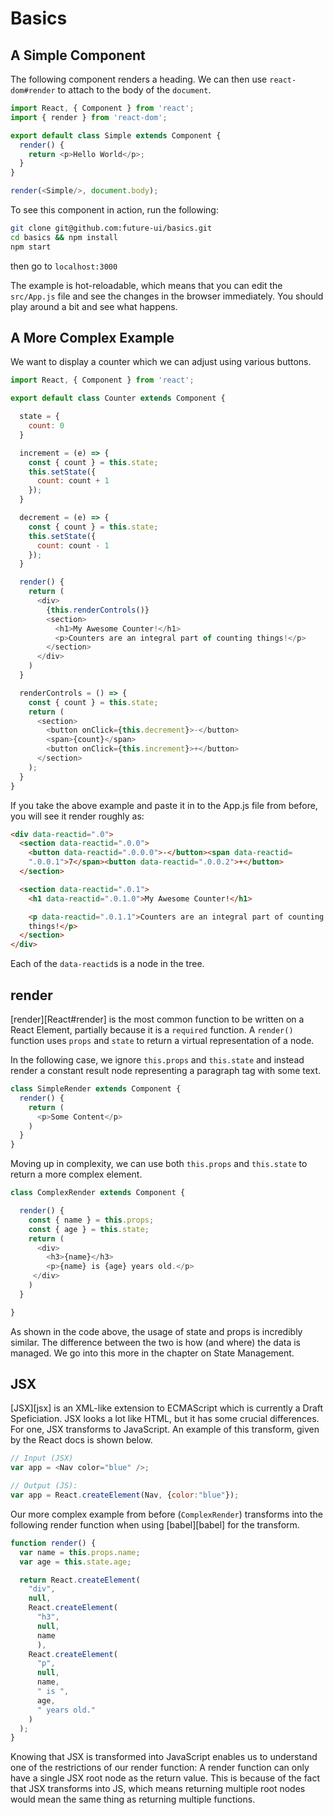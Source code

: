 
# Basics

## A Simple Component

The following component renders a heading. We can then use
`react-dom#render` to attach to the body of the `document`.

```javascript
import React, { Component } from 'react';
import { render } from 'react-dom';

export default class Simple extends Component {
  render() {
    return <p>Hello World</p>;
  }
}
```

```javascript
render(<Simple/>, document.body);
```

To see this component in action, run the following:

```bash
git clone git@github.com:future-ui/basics.git
cd basics && npm install
npm start
```

then go to `localhost:3000`

The example is hot-reloadable, which means that you can edit the
`src/App.js` file and see the changes in the browser immediately. You
should play around a bit and see what happens.

## A More Complex Example

We want to display a counter which we can adjust using various
buttons.

```javascript
import React, { Component } from 'react';

export default class Counter extends Component {

  state = {
    count: 0
  }

  increment = (e) => {
    const { count } = this.state;
    this.setState({
      count: count + 1
    });
  }

  decrement = (e) => {
    const { count } = this.state;
    this.setState({
      count: count - 1
    });
  }

  render() {
    return (
      <div>
        {this.renderControls()}
        <section>
          <h1>My Awesome Counter!</h1>
          <p>Counters are an integral part of counting things!</p>
        </section>
      </div>
    )
  }

  renderControls = () => {
    const { count } = this.state;
    return (
      <section>
        <button onClick={this.decrement}>-</button>
        <span>{count}</span>
        <button onClick={this.increment}>+</button>
      </section>
    );
  }
}
```

If you take the above example and paste it in to the App.js file from
before, you will see it render roughly as:

```html
<div data-reactid=".0">
  <section data-reactid=".0.0">
    <button data-reactid=".0.0.0">-</button><span data-reactid=
    ".0.0.1">7</span><button data-reactid=".0.0.2">+</button>
  </section>

  <section data-reactid=".0.1">
    <h1 data-reactid=".0.1.0">My Awesome Counter!</h1>

    <p data-reactid=".0.1.1">Counters are an integral part of counting
    things!</p>
  </section>
</div>
```

Each of the `data-reactid`s is a node in the tree.

## render

[render][React#render] is the most common function to be written on a
React Element, partially because it is a `required` function. A
`render()` function uses `props` and `state` to return a virtual
representation of a node.

In the following case, we ignore `this.props` and `this.state` and
instead render a constant result node representing a paragraph tag
with some text.

```javascript
class SimpleRender extends Component {
  render() {
    return (
      <p>Some Content</p>
    )
  }
}
```

Moving up in complexity, we can use both `this.props` and `this.state`
to return a more complex element.

```javascript
class ComplexRender extends Component {

  render() {
    const { name } = this.props;
    const { age } = this.state;
    return (
      <div>
        <h3>{name}</h3>
        <p>{name} is {age} years old.</p>
     </div>
    )
  }

}
```

As shown in the code above, the usage of state and props is incredibly
similar. The difference between the two is how (and where) the data is
managed. We go into this more in the chapter on State Management.

## JSX

[JSX][jsx] is an XML-like extension to ECMAScript which is currently a
Draft Speficiation. JSX looks a lot like HTML, but it has some crucial
differences. For one, JSX transforms to JavaScript. An example of this
transform, given by the React docs is shown below.

```javascript
// Input (JSX)
var app = <Nav color="blue" />;
```

```javascript
// Output (JS):
var app = React.createElement(Nav, {color:"blue"});
```

Our more complex example from before (`ComplexRender`) transforms into
the following render function when using [babel][babel] for the
transform.

```javascript
function render() {
  var name = this.props.name;
  var age = this.state.age;

  return React.createElement(
    "div",
    null,
    React.createElement(
      "h3",
      null,
      name
      ),
    React.createElement(
      "p",
      null,
      name,
      " is ",
      age,
      " years old."
    )
  );
}
```

Knowing that JSX is transformed into JavaScript enables us to
understand one of the restrictions of our render function: A render
function can only have a single JSX root node as the return
value. This is because of the fact that JSX transforms into JS, which
means returning multiple root nodes would mean the same thing as
returning multiple functions.

